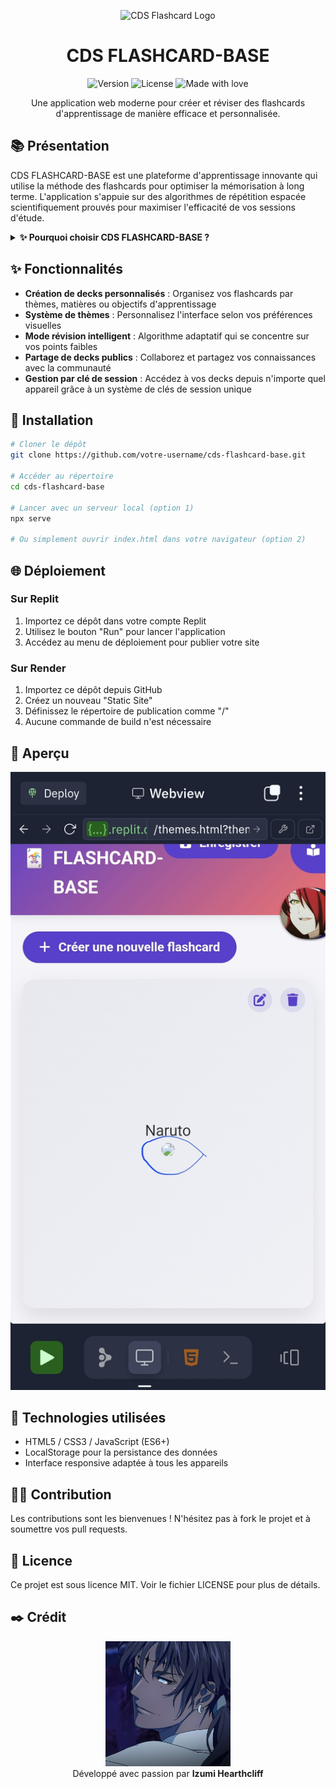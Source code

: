 
<p align="center">
  <img src="https://raw.githubusercontent.com/Izumi-Hearthcliff/cds-flashcard-base/main/assets/logo.png" alt="CDS Flashcard Logo" width="180" />
</p>

<h1 align="center">CDS FLASHCARD-BASE</h1>

<p align="center">
  <img src="https://img.shields.io/badge/version-1.0.0-blue" alt="Version" />
  <img src="https://img.shields.io/badge/License-MIT-green" alt="License" />
  <img src="https://img.shields.io/badge/Made%20with-%E2%9D%A4-red" alt="Made with love" />
</p>

<p align="center">
  Une application web moderne pour créer et réviser des flashcards d'apprentissage de manière efficace et personnalisée.
</p>

## 📚 Présentation

CDS FLASHCARD-BASE est une plateforme d'apprentissage innovante qui utilise la méthode des flashcards pour optimiser la mémorisation à long terme. L'application s'appuie sur des algorithmes de répétition espacée scientifiquement prouvés pour maximiser l'efficacité de vos sessions d'étude.

<details>
  <summary><strong>✨ Pourquoi choisir CDS FLASHCARD-BASE ?</strong></summary>
  <br>
  
  - **Efficacité prouvée** : La répétition espacée est scientifiquement reconnue comme l'une des méthodes les plus efficaces pour la mémorisation à long terme
  - **Personnalisation complète** : Adaptez votre expérience d'apprentissage selon vos préférences et besoins
  - **Interface intuitive** : Une expérience utilisateur soignée et agréable pour un apprentissage sans friction
  - **Suivi de progression** : Analysez vos performances et identifiez vos points forts et faibles
</details>

## ✨ Fonctionnalités

- **Création de decks personnalisés** : Organisez vos flashcards par thèmes, matières ou objectifs d'apprentissage
- **Système de thèmes** : Personnalisez l'interface selon vos préférences visuelles
- **Mode révision intelligent** : Algorithme adaptatif qui se concentre sur vos points faibles
- **Partage de decks publics** : Collaborez et partagez vos connaissances avec la communauté
- **Gestion par clé de session** : Accédez à vos decks depuis n'importe quel appareil grâce à un système de clés de session unique

## 🚀 Installation

```bash
# Cloner le dépôt
git clone https://github.com/votre-username/cds-flashcard-base.git

# Accéder au répertoire
cd cds-flashcard-base

# Lancer avec un serveur local (option 1)
npx serve

# Ou simplement ouvrir index.html dans votre navigateur (option 2)
```

## 🌐 Déploiement

### Sur Replit
1. Importez ce dépôt dans votre compte Replit
2. Utilisez le bouton "Run" pour lancer l'application
3. Accédez au menu de déploiement pour publier votre site

### Sur Render
1. Importez ce dépôt depuis GitHub
2. Créez un nouveau "Static Site"
3. Définissez le répertoire de publication comme "/"
4. Aucune commande de build n'est nécessaire

## 📸 Aperçu

<p align="center">
  <img src="attached_assets/Screenshot_20250328_004647_Replit.jpg" alt="Aperçu de l'application" width="600" />
</p>

## 🔮 Technologies utilisées

- HTML5 / CSS3 / JavaScript (ES6+)
- LocalStorage pour la persistance des données
- Interface responsive adaptée à tous les appareils

## 👨‍💻 Contribution

Les contributions sont les bienvenues ! N'hésitez pas à fork le projet et à soumettre vos pull requests.

## 📜 Licence

Ce projet est sous licence MIT. Voir le fichier LICENSE pour plus de détails.

## ✒️ Crédit

<p align="center">
  <img src="attached_assets/5d0fc4e725eff256b95eb491d43e1529%20(1).jpg" alt="Izumi Hearthcliff" width="200" /><br>
  Développé avec passion par <strong>Izumi Hearthcliff</strong>
</p>
